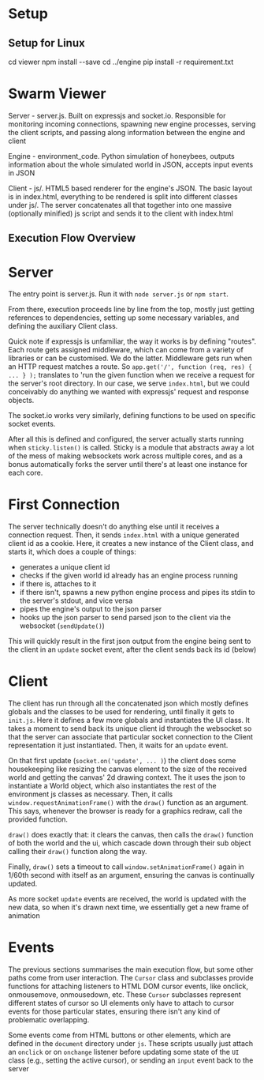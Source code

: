 # Setup #
## Setup for Linux ##
cd viewer
npm install --save
cd ../engine
pip install -r requirement.txt


# Swarm Viewer #

Server - server.js. Built on expressjs and socket.io. Responsible for monitoring
incoming connections, spawning new engine processes, serving the client scripts,
and passing along information between the engine and client

Engine - environment_code. Python simulation of honeybees, outputs information
about the whole simulated world in JSON, accepts input events in JSON

Client - js/. HTML5 based renderer for the engine's JSON. The basic layout is in
index.html, everything to be rendered is split into different classes under js/.
The server concatenates all that together into one massive (optionally minified)
js script and sends it to the client with index.html

## Execution Flow Overview ##

# Server #
The entry point is server.js. Run it with `node server.js` or `npm start`.

From there, execution proceeds line by line from the top, mostly just getting
references to dependencies, setting up some necessary variables, and defining
the auxiliary Client class.

Quick note if expressjs is unfamiliar, the way it works is by defining "routes".
Each route gets assigned middleware, which can come from a variety of libraries
or can be customised. We do the latter. Middleware gets run when an HTTP request
matches a route. So `app.get('/', function (req, res) { ... } );` translates to
'run the given function when we receive a request for the server's root directory.
In our case, we serve `index.html`, but we could conceivably do anything we wanted
with expressjs' request and response objects.

The socket.io works very similarly, defining functions to be used on specific
socket events.

After all this is defined and configured, the server actually starts running when
`sticky.listen()` is called. Sticky is a module that abstracts away a lot of the
mess of making websockets work across multiple cores, and as a bonus automatically
forks the server until there's at least one instance for each core.

# First Connection #

The server technically doesn't do anything else until it receives a connection
request. Then, it sends `index.html` with a unique generated client id as a cookie.
Here, it creates a new instance of the Client class, and starts it, which does a
couple of things:

   - generates a unique client id
   - checks if the given world id already has an engine process running
   - if there is, attaches to it
   - if there isn't, spawns a new python engine process and pipes its stdin
     to the server's stdout, and vice versa
   - pipes the engine's output to the json parser
   - hooks up the json parser to send parsed json to the client via the websocket
     (`sendUpdate()`)

This will quickly result in the first json output from the engine being sent to
the client in an `update` socket event, after the client sends back its id (below)

# Client #

The client has run through all the concatenated json which mostly defines globals
and the classes to be used for rendering, until finally it gets to `init.js`.
Here it defines a few more globals and instantiates the UI class.
It takes a moment to send back its unique client id through the websocket so
that the server can associate that particular socket connection to the Client
representation it just instantiated. Then, it waits for an `update` event.

On that first update (`socket.on('update', ... )`) the client does some
housekeeping like resizing the canvas element to the size of the received world
and getting the canvas' 2d drawing context. The it uses the json to instantiate
a World object, which also instantiates the rest of the environment js classes
as necessary. Then, it calls `window.requestAnimationFrame()` with the `draw()`
function as an argument. This says, whenever the browser is ready for a graphics
redraw, call the provided function.

`draw()` does exactly that: it clears the canvas, then calls the `draw()`
function of both the world and the ui, which cascade down through their sub
object calling their `draw()` function along the way.

Finally, `draw()` sets a timeout to call `window.setAnimationFrame()` again in
1/60th second with itself as an argument, ensuring the canvas is continually
updated.

As more socket `update` events are received, the world is updated with
the new data, so when it's drawn next time, we essentially get a new frame of
animation

# Events #

The previous sections summarises the main execution flow, but some other paths
come from user interaction. The `Cursor` class and subclasses provide functions
for attaching listeners to HTML DOM cursor events, like onclick, onmousemove,
onmousedown, etc. These `Cursor` subclasses represent different states of cursor
so UI elements only have to attach to cursor events for those particular states,
ensuring there isn't any kind of problematic overlapping.

Some events come from HTML buttons or other elements, which are defined in the
`document` directory under `js`. These scripts usually just attach an `onclick`
or on `onchange` listener before updating some state of the `UI` class
(e.g., setting the active cursor), or sending an `input` event back to the
server
